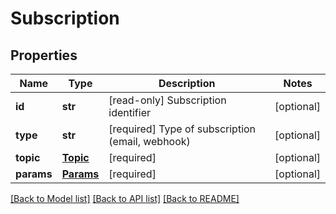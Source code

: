 # Subscription

## Properties
Name | Type | Description | Notes
------------ | ------------- | ------------- | -------------
**id** | **str** | [read-only] Subscription identifier  | [optional] 
**type** | **str** | [required] Type of subscription (email, webhook)  | [optional] 
**topic** | [**Topic**](Topic.md) | [required]  | [optional] 
**params** | [**Params**](Params.md) | [required]  | [optional] 

[[Back to Model list]](../README.md#documentation-for-models) [[Back to API list]](../README.md#documentation-for-api-endpoints) [[Back to README]](../README.md)


